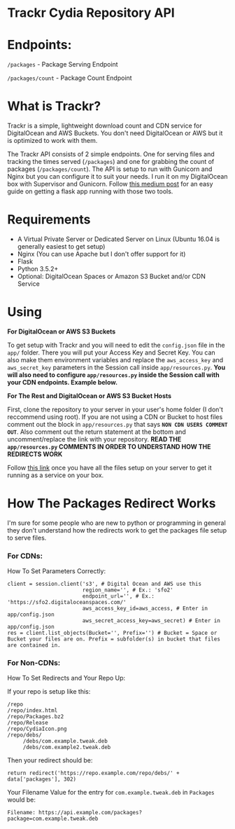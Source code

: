 # Trackr Cydia Repository API

# Endpoints:

`/packages` - Package Serving Endpoint

`/packages/count` - Package Count Endpoint

# What is Trackr?

Trackr is a simple, lightweight download count and CDN service for DigitalOcean and AWS Buckets. You don't need DigitalOcean or AWS but it is optimized to work with them.

The Trackr API consists of 2 simple endpoints. One for serving files and tracking the times served (`/packages`) and one for grabbing the count of packages (`/packages/count`). The API is setup to run with Gunicorn and Nginx but you can configure it to suit your needs. I run it on my DigitalOcean box with Supervisor and Gunicorn. Follow [this medium post](https://medium.com/ymedialabs-innovation/deploy-flask-app-with-nginx-using-gunicorn-and-supervisor-d7a93aa07c18) for an easy guide on getting a flask app running with those two tools.

# Requirements

- A Virtual Private Server or Dedicated Server on Linux (Ubuntu 16.04 is generally easiest to get setup)
- Nginx (You can use Apache but I don't offer support for it)
- Flask
- Python 3.5.2+
- Optional: DigitalOcean Spaces or Amazon S3 Bucket and/or CDN Service

# Using

**For DigitalOcean or AWS S3 Buckets**

To get setup with Trackr and  you will need to edit the `config.json` file in the `app/` folder. There you will put your Access Key and Secret Key. You can also make them environment variables and replace the `aws_access_key` and `aws_secret_key` parameters in the Session call inside `app/resources.py`. **You will also need to configure `app/resources.py` inside the Session call with your CDN endpoints. Example below.**

**For The Rest and DigitalOcean or AWS S3 Bucket Hosts**

First, clone the repository to your server in your user's home folder (I don't reccommend using root). If you are not using a CDN or Bucket to host files comment out the block in `app/resources.py` that says **`NON CDN USERS COMMENT OUT`**. Also comment out the return statement at the bottom and uncomment/replace the link with your repository. **READ THE `app/resources.py` COMMENTS IN ORDER TO UNDERSTAND HOW THE REDIRECTS WORK**

Follow [this link](https://medium.com/ymedialabs-innovation/deploy-flask-app-with-nginx-using-gunicorn-and-supervisor-d7a93aa07c18) once you have all the files setup on your server to get it running as a service on your box.

# How The Packages Redirect Works

I'm sure for some people who are new to python or programming in general they don't understand how the redirects work to get the packages file setup to serve files.

### For CDNs:

How To Set Parameters Correctly:

```
client = session.client('s3', # Digital Ocean and AWS use this
                        region_name='', # Ex.: 'sfo2'
                        endpoint_url='', # Ex.: 'https://sfo2.digitaloceanspaces.com/'
                        aws_access_key_id=aws_access, # Enter in app/config.json
                        aws_secret_access_key=aws_secret) # Enter in app/config.json
res = client.list_objects(Bucket='', Prefix='') # Bucket = Space or Bucket your files are on. Prefix = subfolder(s) in bucket that files are contained in.
```

### For Non-CDNs:

How To Set Redirects and Your Repo Up:

If your repo is setup like this:
```
/repo
/repo/index.html
/repo/Packages.bz2
/repo/Release
/repo/CydiaIcon.png
/repo/debs/
     /debs/com.example.tweak.deb
     /debs/com.example2.tweak.deb
```

Then your redirect should be:

```
return redirect('https://repo.example.com/repo/debs/' + data['packages'], 302)
```

Your Filename Value for the entry for `com.example.tweak.deb` in `Packages` would be:
```
Filename: https://api.example.com/packages?package=com.example.tweak.deb
```